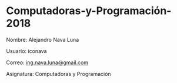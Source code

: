 # Computadoras-y-Programación-2018

Nombre: Alejandro Nava Luna

Usuario: iconava

Correo: ing.nava.luna@gmail.com

Asignatura: Computadoras y Programación

